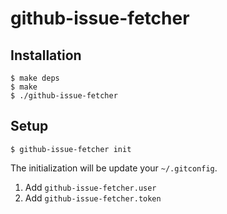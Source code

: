 # github-issue-fetcher

## Installation

```
$ make deps
$ make
$ ./github-issue-fetcher
```

## Setup

    $ github-issue-fetcher init

The initialization will be update your `~/.gitconfig`.

1. Add `github-issue-fetcher.user`
2. Add `github-issue-fetcher.token`
